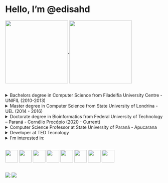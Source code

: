 # Hello, I’m @edisahd

<div>
  <a href="https://github.com/edisahd">
    <img width=200 align="center" src="https://github-readme-stats.vercel.app/api?username=edisahd&show_icons=true&theme=dark" />
  </a>
  <a href="https://github.com/edisahd">
    <img width=200 align="center" src="https://github-readme-stats.vercel.app/api/top-langs/?username=edisahd&layout=compact&theme=dark" />
  </a>
</div>

##

<details>
  <summary>Bachelors degree in Computer Science from Filadelfia University Centre - UNIFIL (2010-2013)</summary>
  <p></p>
</details>

<details>
  <summary>Master degree in Computer Science from State University of Londrina - UEL (2014 - 2016)</summary>
  <p></p>
</details>

<details>
  <summary>Doctorate degree in Bioinformatics from Federal University of Technology – Paraná - Cornélio Procópio (2020 - Current)</summary>
  <p></p>
</details>

<details>
  <summary>Computer Science Professor at State University of Paraná - Apucarana</summary>
  <p>
    <ul>
      <li>Current subjects: Introduction to Computer Science, Data Structure, Graph Theory, Artificial Intelligence</li>
      <li>Past subjects: File organization, Database, Design and Analysis of Algorithms</li>
    </ul>
  </p>
</details>

<details>
  <summary>Developer at TED Tecnology</summary>
  <p></p>
</details>

<details>
  <summary>I'm interested in:</summary>
  <p>
    <ul>
      <li>Artificial intelligence and Machine learning</li>
      <li>Computability Fundaments</li>
      <li>Data Mining, Pattern Recognition and Data Science</li>
      <li>Bioinformatics</li>
    </ul>
  </p>
</details>

##

<div>
  <img width=40 src="https://cdn.jsdelivr.net/gh/devicons/devicon/icons/c/c-original.svg" />
  <img width=40 src="https://cdn.jsdelivr.net/gh/devicons/devicon/icons/java/java-original.svg" />
  <img width=40 src="https://cdn.jsdelivr.net/gh/devicons/devicon/icons/python/python-original.svg" />
  <img width=40 src="https://cdn.jsdelivr.net/gh/devicons/devicon/icons/r/r-original.svg" />
  <img width=40 src="https://cdn.jsdelivr.net/gh/devicons/devicon/icons/html5/html5-original.svg" />
  <img width=40 src="https://cdn.jsdelivr.net/gh/devicons/devicon/icons/css3/css3-original.svg" />
  <img width=40 src="https://cdn.jsdelivr.net/gh/devicons/devicon/icons/javascript/javascript-original.svg" />
  <img width=40 src="https://cdn.jsdelivr.net/gh/devicons/devicon/icons/react/react-original.svg" />
</div>

##

<div>
  <a href='mailto:edisonsahdfilho@gmail.com' target='_blank'><img src='https://img.shields.io/badge/Gmail-D14836?style=for-the-badge&logo=gmail&logoColor=white' /></a>
  <a href='https://www.linkedin.com/in/edison-antonio-sahd-filho-1aa871136' target='_blank'><img src='https://img.shields.io/badge/LinkedIn-0077B5?style=for-the-badge&logo=linkedin&logoColor=white' /></a>
  <!---
  <a href=''><img src='https://img.shields.io/badge/Google_Play-414141?style=for-the-badge&logo=google-play&logoColor=white' /></a>
  <a href=''><img src='https://img.shields.io/badge/Instagram-E4405F?style=for-the-badge&logo=instagram&logoColor=white' /></a>
  <a href=''><img src='https://img.shields.io/badge/Twitter-1DA1F2?style=for-the-badge&logo=twitter&logoColor=white' /></a>
  --->
</div>

##
<!---
- 👋 Hi, I’m @edisahd
- 👀 I’m interested in ...
- 🌱 I’m currently learning ...
- 💞️ I’m looking to collaborate on ...
- 📫 How to reach me ...

<!---
edisahd/edisahd is a ✨ special ✨ repository because its `README.md` (this file) appears on your GitHub profile.
You can click the Preview link to take a look at your changes.
--->
